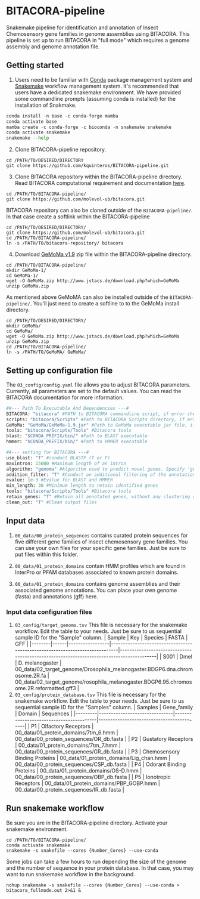 # BITACORA-pipeline

Snakemake pipeline for identification and annotation of Insect Chemosensory gene families in genome assemblies using BITACORA. This pipeline is set up to run BITACORA in "full mode" which requires a genome assembly and genome annotation file. 

## Getting started
1. Users need to be familiar with [Conda](https://docs.conda.io/en/latest/) package management system and [Snakemake](https://snakemake.readthedocs.io/en/stable/) workflow management system. It's recommended that users have a dedicated snakemake environment. We have provided some commandline prompts (assuming conda is installed) for the installation of Snakmake.
```python 
conda install -n base -c conda-forge mamba
conda activate base
mamba create -c conda-forge -c bioconda -n snakemake snakemake
conda activate snakemake
snakemake --help
```
2. Clone BITACORA-pipeline repository. 
```
cd /PATH/TO/DESIRED/DIRECTORY
git clone https://github.com/kquinteros/BITACORA-pipeline.git
```
3. Clone BITACORA repository within the BITACORA-pipeline directory. Read BITACORA computational requirement and documentation [here](https://github.com/molevol-ub/bitacora). 
```
cd /PATH/TO/BITACORA-pipeline/
git clone https://github.com/molevol-ub/bitacora.git
```
   BITACORA repository can also be cloned outside of the ```BITACORA-pipeline/```. In that case create a softlink within the BITACORA-pipeline
```
cd /PATH/TO/DESIRED/DIRECTORY/
git clone https://github.com/molevol-ub/bitacora.git
cd /PATH/TO/BITACORA-pipeline/
ln -s /PATH/TO/bitacora-repository/ bitacora
```
4. Download [GeMoMa v1.9](http://www.jstacs.de/download.php?which=GeMoMa) zip file within the BITACORA-pipeline directory. 

```
cd /PATH/TO/BITACORA-pipeline/
mkdir GeMoMa-1/
cd GeMoMa-1/
wget -O GeMoMa.zip http://www.jstacs.de/download.php?which=GeMoMa
unzip GeMoMa.zip
```
   As mentioned above GeMoMA can also be installed outside of the ```BITACORA-pipeline/```. You'll just need to create a softline to to the GeMoMa install directory. 
```
cd /PATH/TO/DESIRED/DIRECTORY/
mkdir GeMoMa/
cd GeMoMa/
wget -O GeMoMa.zip http://www.jstacs.de/download.php?which=GeMoMa
unzip GeMoMa.zip
cd /PATH/TO/BITACORA-pipeline/
ln -s /PATH/TO/GeMoMA/ GeMoMa/
```   
## Setting up configuration file
The ```03_config/config.yaml``` file allows you to adjust BITACORA parameters. Currently, all parameters are set to the default values. You can read the BITACORA documentation for more information. 

```python
##--- Path To Executable And Dependencies ---#
BITACORA: "bitacora" #PATH to BITACORA commandline script, if error check params for rule "bitacora_full" in 02_rules/bitacora-pipeline.smk
scripts: "bitacora/Scripts" #Path to BITACORA Scripts directory, if error check params for rule "bitacora_full" in 02_rules/bitacora-pipeline.smk
GeMoMa: "GeMoMa/GeMoMa-1.9.jar" #Path to GeMoMa executable jar file, if error check params for rule "bitacora_full" in 02_rules/bitacora-pipeline.smk
tools: "bitacora/Scripts/Tools" #Bitacora tools
blast: "$CONDA_PREFIX/bin/" #Path to BLAST executable
hmmer: "$CONDA_PREFIX/bin/" #Path to HMMER executable

##--- setting for BITACORA ---#
use_blast: "T" #conduct BLASTP (T or F)
maxintron: 15000 #Maximum length of an intron
algorithm: "gemoma" #Algorithm used to predict novel genes. Specify 'gemoma' or 'proximity'
addition_filter: "T" #Conduct an additional filtering of the annotations if True. Specify 'T' or 'F' 
evalue: 1e-3 #Evalue for BLAST and HMMER
min_length: 30 #Minimum length to retain identified genes
tools: "bitacora/Scripts/Tools" #Bitacora tools
retain_genes: "T" #Retain all annotated genes, without any clustering of identical copies
clean_out: "T" #Clean output files
```

## Input data

1. ```00_data/00_protein_sequences``` contains curated protein sequences for five different gene families of insect chemosensory gene families. You can use your own files for your specific gene families. Just be sure to put files within this folder. 

2. ```00_data/01_protein_domains``` contain HMM profiles which are found in InterPro or PFAM databases associated to known protein domains.

3. ```00_data/01_protein_domains``` contains genome assemblies and their associated genome annotations. You can place your own genome (fasta) and annotations (gff) here. 


### Input data configuration files

1. ```03_config/target_genoms.tsv``` This file is necessary for the snakemake workflow. Edit the table to your needs. Just be sure to us sequential sample ID for the "Sample" column. 
| Sample | Key  | Species         | FASTA                                                                       | GFF                                                                                     |
|--------|------|-----------------|-----------------------------------------------------------------------------|-----------------------------------------------------------------------------------------|
| S001   | Dmel | D. melanogaster | 00_data/02_target_genome/Drosophila_melanogaster.BDGP6.dna.chromosome.2R.fa | 00_data/02_target_genome/rosophila_melanogaster.BDGP6.95.chromosome.2R.reformatted.gff3 |
2. ```03_config/protein_database.tsv``` This file is necessary for the snakemake workflow. Edit the table to your needs. Just be sure to us sequential sample ID for the "Samples" column. 
| Samples | Gene_family                   | Domain                                  | Sequences                                 |
|---------|-------------------------------|-----------------------------------------|-------------------------------------------|
| P1      | Olfactory Receptors           | 00_data/01_protein_domains/7tm_6.hmm    | 00_data/00_protein_sequences/OR_db.fasta  |
| P2      | Gustatory Receptors           | 00_data/01_protein_domains/7tm_7.hmm    | 00_data/00_protein_sequences/GR_db.fasta  |
| P3      | Chemosensory Binding Proteins | 00_data/01_protein_domains/Lig_chan.hmm | 00_data/00_protein_sequences/CSP_db.fasta |
| P4      | Odorant Binding Proteins      | 00_data/01_protein_domains/OS-D.hmm     | 00_data/00_protein_sequences/OBP_db.fasta |
| P5      | Ionotropic Receptors          | 00_data/01_protein_domains/PBP_GOBP.hmm | 00_data/00_protein_sequences/IR_db.fasta  |

## Run snakemake workflow

Be sure you are in the BITACORA-pipeline directory. Activate your snakemake environment. 

```
cd /PATH/TO/BITACORA-pipeline/
conda activate snakemake 
snakemake -s snakefile --cores {Number_Cores} --use-conda 
```
Some jobs can take a few hours to run depending the size of the genome and the number of sequence in your protein database. In that case, you may want to run snakemake workflow in the background. 

```
nohup snakemake -s snakefile --cores {Number_Cores} --use-conda > bitacora_fullmode.out 2>&1 &
```